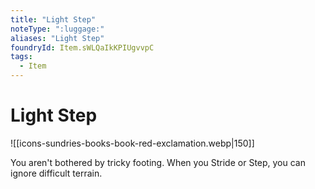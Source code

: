 ```yaml
---
title: "Light Step"
noteType: ":luggage:"
aliases: "Light Step"
foundryId: Item.sWLQaIkKPIUgvvpC
tags:
  - Item
---
```


# Light Step
![[icons-sundries-books-book-red-exclamation.webp|150]]

You aren't bothered by tricky footing. When you Stride or Step, you can ignore difficult terrain.
